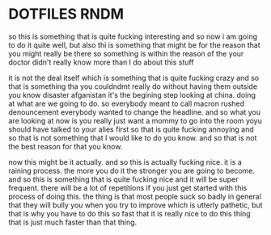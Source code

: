 # DOTFILES RNDM

so this is something that is quite fucking interesting and so now i am going to do it quite well, but also thi is something
that might be for the reason that you might really be there so something is within the reason of the your doctor didn't
really know more than I do about this stuff

it is not the deal itself which is something that is quite fucking crazy and so that is something tha you couldndmt really
do without having them outside you know disaster afganistan it's the begining step looking at china. doing at what are we going
to do. so everybody meant to call macron rushed denouncement everybody wanted to change the headline. and so what you
are looking at now is you really just want a mommy to go into the room yoyu should have talked to your alies first so
that is quite fucking annoying and so that is not something that I would like to do you know. and so that is not the best 
reason for that you know.

now this might be it actually. and so this is actually fucking nice. it is a raining process. the more you do it
the stronger you are going to become. and so this is something that is quite fucking nice and it will be super frequent.
there will be a lot of repetitions if you just get started with this process of doing this. the thing is that most people
suck so badly in general that they will bully you when you try to improve which is utterly pathetic, but that is why you 
have to do this so fast that it is really nice to do this thing that is just much faster than that thing.
